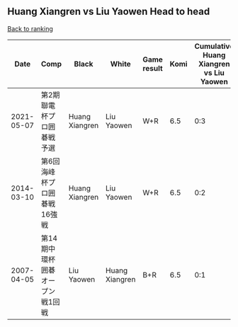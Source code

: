 ## Huang Xiangren vs Liu Yaowen Head to head

[Back to ranking](../../index.md)




| **Date** | **Comp** | **Black** | **White** | **Game result** | **Komi** | **Cumulative Huang Xiangren vs Liu Yaowen** | **Huang Xiangren streak** | **Liu Yaowen streak** | 
| --- | --- | --- | --- | --- | --- | --- | --- | --- |
| 2021-05-07 | 第2期聯電杯プロ囲碁戦予選 | Huang Xiangren | Liu Yaowen | W+R | 6.5 | 0:3 | 0 | 3 | 
| 2014-03-10 | 第6回海峰杯プロ囲碁戦16強戦 | Huang Xiangren | Liu Yaowen | W+R | 6.5 | 0:2 | 0 | 2 | 
| 2007-04-05 | 第14期中環杯囲碁オープン戦1回戦 | Liu Yaowen | Huang Xiangren | B+R | 6.5 | 0:1 | 0 | 1 |




